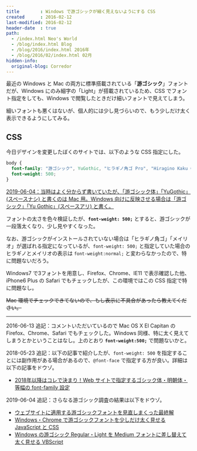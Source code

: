 ```yaml
---
title        : Windows で游ゴシックが細く見えないようにする CSS
created      : 2016-02-12
last-modified: 2016-02-12
header-date  : true
path:
  - /index.html Neo's World
  - /blog/index.html Blog
  - /blog/2016/index.html 2016年
  - /blog/2016/02/index.html 02月
hidden-info:
  original-blog: Corredor
---
```


最近の Windows と Mac の両方に標準搭載されている「**游ゴシック**」フォントだが、Windows にのみ細字の「Light」が搭載されているため、CSS でフォント指定をしても、Windows で閲覧したときだけ細いフォントで見えてしまう。

細いフォントも悪くはないが、個人的には少し見づらいので、もう少しだけ太く表示できるようにしてみる。

## CSS

今日デザインを変更したぼくのサイトでは、以下のような CSS 指定にした。

```css
body {
  font-family: "游ゴシック", YuGothic, "ヒラギノ角ゴ Pro", "Hiragino Kaku Gothic Pro", "メイリオ", Meiryo, sans-serif;
  font-weight: 500;
}
```

<ins class="ins-block">

2019-06-04：当時はよく分からず書いていたが、「游ゴシック体」「YuGothic」(スペースナシ) と書くのは Mac 用。Windows 向けに反映させる場合は「游ゴシック」「Yu Gothic」(スペースアリ) と書く。

</ins>

フォントの太さを色々検証したが、**`font-weight: 500;`** とすると、游ゴシックが一段落太くなり、少し見やすくなった。

なお、游ゴシックがインストールされていない場合は「ヒラギノ角ゴ」「メイリオ」が選ばれる指定になっているが、`font-weight: 500;` と指定していた場合のヒラギノとメイリオの表示は `font-weight:normal;` と変わらなかったので、特に問題ないだろう。

Windows7 で3フォントを用意し、Firefox、Chrome、IE11 で表示確認した他、iPhone6 Plus の Safari でもチェックしたが、この環境ではこの CSS 指定で特に問題なし。

~~Mac 環境でチェックできてないので、もし表示に不具合があったら教えてください。~~

---

2016-06-13 追記：コメントいただいているので Mac OS X El Capitan の Firefox、Chrome、Safari でもチェックした。Windows 同様、特に太く見えてしまうとかということはなし。上のとおり **`font-weight:500;`** で問題ないかと。

2018-05-23 追記：以下の記事で紹介したが、`font-weight: 500` を指定することには副作用がある場合があるので、`@font-face` で指定する方が良い。詳細は以下の記事をドウゾ。

- [2018年以降はコレで決まり！Web サイトで指定するゴシック体・明朝体・等幅の font-family 設定](/blog/2017/11/12-01.html)

2019-06-04 追記：さらなる游ゴシック調査の結果は以下をドウゾ。

- [ウェブサイトに適用する游ゴシックフォントを見直しまくった最終解](/blog/2019/01/05-01.html)
- [Windows・Chrome で游ゴシックフォントを少しだけ太く見せる JavaScript と CSS](/blog/2019/01/27-01.html)
- [Windows の游ゴシック Regular・Light を Medium フォントに差し替えて太く見せる VBScript](/blog/2019/02/24-01.html)
